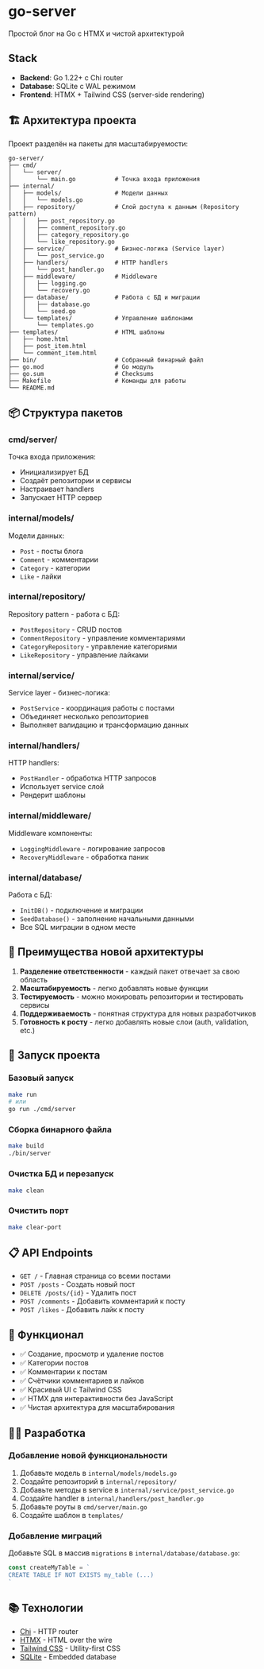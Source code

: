 # go-server

Простой блог на Go с HTMX и чистой архитектурой

## Stack

- **Backend**: Go 1.22+ с Chi router
- **Database**: SQLite с WAL режимом
- **Frontend**: HTMX + Tailwind CSS (server-side rendering)

## 🏗️ Архитектура проекта

Проект разделён на пакеты для масштабируемости:

```
go-server/
├── cmd/
│   └── server/
│       └── main.go           # Точка входа приложения
├── internal/
│   ├── models/               # Модели данных
│   │   └── models.go
│   ├── repository/           # Слой доступа к данным (Repository pattern)
│   │   ├── post_repository.go
│   │   ├── comment_repository.go
│   │   ├── category_repository.go
│   │   └── like_repository.go
│   ├── service/              # Бизнес-логика (Service layer)
│   │   └── post_service.go
│   ├── handlers/             # HTTP handlers
│   │   └── post_handler.go
│   ├── middleware/           # Middleware
│   │   ├── logging.go
│   │   └── recovery.go
│   ├── database/             # Работа с БД и миграции
│   │   ├── database.go
│   │   └── seed.go
│   └── templates/            # Управление шаблонами
│       └── templates.go
├── templates/                # HTML шаблоны
│   ├── home.html
│   ├── post_item.html
│   └── comment_item.html
├── bin/                      # Собранный бинарный файл
├── go.mod                    # Go модуль
├── go.sum                    # Checksums
├── Makefile                  # Команды для работы
└── README.md
```

## 📦 Структура пакетов

### cmd/server/
Точка входа приложения:
- Инициализирует БД
- Создаёт репозитории и сервисы
- Настраивает handlers
- Запускает HTTP сервер

### internal/models/
Модели данных:
- `Post` - посты блога
- `Comment` - комментарии
- `Category` - категории
- `Like` - лайки

### internal/repository/
Repository pattern - работа с БД:
- `PostRepository` - CRUD постов
- `CommentRepository` - управление комментариями
- `CategoryRepository` - управление категориями
- `LikeRepository` - управление лайками

### internal/service/
Service layer - бизнес-логика:
- `PostService` - координация работы с постами
- Объединяет несколько репозиториев
- Выполняет валидацию и трансформацию данных

### internal/handlers/
HTTP handlers:
- `PostHandler` - обработка HTTP запросов
- Использует service слой
- Рендерит шаблоны

### internal/middleware/
Middleware компоненты:
- `LoggingMiddleware` - логирование запросов
- `RecoveryMiddleware` - обработка паник

### internal/database/
Работа с БД:
- `InitDB()` - подключение и миграции
- `SeedDatabase()` - заполнение начальными данными
- Все SQL миграции в одном месте

## 🎯 Преимущества новой архитектуры

1. **Разделение ответственности** - каждый пакет отвечает за свою область
2. **Масштабируемость** - легко добавлять новые функции
3. **Тестируемость** - можно мокировать репозитории и тестировать сервисы
4. **Поддерживаемость** - понятная структура для новых разработчиков
5. **Готовность к росту** - легко добавлять новые слои (auth, validation, etc.)

## 🚀 Запуск проекта

### Базовый запуск
```bash
make run
# или
go run ./cmd/server
```

### Сборка бинарного файла
```bash
make build
./bin/server
```

### Очистка БД и перезапуск
```bash
make clean
```

### Очистить порт
```bash
make clear-port
```

## 📋 API Endpoints

- `GET /` - Главная страница со всеми постами
- `POST /posts` - Создать новый пост
- `DELETE /posts/{id}` - Удалить пост
- `POST /comments` - Добавить комментарий к посту
- `POST /likes` - Добавить лайк к посту

## 🎨 Функционал

- ✅ Создание, просмотр и удаление постов
- ✅ Категории постов
- ✅ Комментарии к постам
- ✅ Счётчики комментариев и лайков
- ✅ Красивый UI с Tailwind CSS
- ✅ HTMX для интерактивности без JavaScript
- ✅ Чистая архитектура для масштабирования

## 🏃‍♂️ Разработка

### Добавление новой функциональности

1. Добавьте модель в `internal/models/models.go`
2. Создайте репозиторий в `internal/repository/`
3. Добавьте методы в service в `internal/service/post_service.go`
4. Создайте handler в `internal/handlers/post_handler.go`
5. Добавьте роуты в `cmd/server/main.go`
6. Создайте шаблон в `templates/`

### Добавление миграций

Добавьте SQL в массив `migrations` в `internal/database/database.go`:

```go
const createMyTable = `
CREATE TABLE IF NOT EXISTS my_table (...)
`
```

## 📚 Технологии

- [Chi](https://github.com/go-chi/chi) - HTTP router
- [HTMX](https://htmx.org/) - HTML over the wire
- [Tailwind CSS](https://tailwindcss.com/) - Utility-first CSS
- [SQLite](https://www.sqlite.org/) - Embedded database
